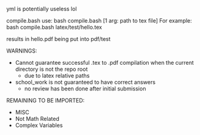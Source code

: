 yml is potentially useless lol

compile.bash use:
bash compile.bash [1 arg: path to tex file]
For example:
bash compile.bash latex/test/hello.tex

results in hello.pdf being put into pdf/test

WARNINGS:
* Cannot guarantee successful .tex to .pdf compilation when the current directory is not the repo root
    * due to latex relative paths
* school_work is not guaranteed to have correct answers
    * no review has been done after initial submission

REMAINING TO BE IMPORTED:
* MISC
* Not Math Related
* Complex Variables